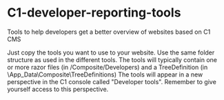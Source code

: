 # C1-developer-reporting-tools
Tools to help developers get a better overview of websites based on C1 CMS

Just copy the tools you want to use to your website. Use the same folder structure as used in the different tools.
The tools will typically contain one or more razor files (in /Composite/Developers) and a TreeDefinition (in \App_Data\Composite\TreeDefinitions)
The tools will appear in a new perspective in the C1 console called "Developer tools". Remember to give yourself access to this perspective.